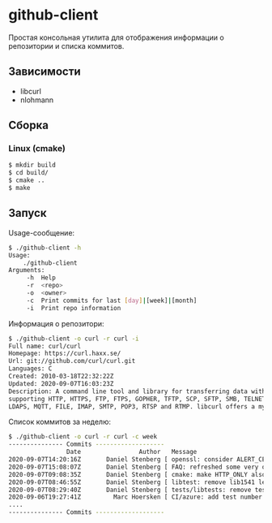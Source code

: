 # github-client

Простая консольная утилита для отображения информации о репозитории и списка коммитов.

## Зависимости

* libcurl
* nlohmann

## Сборка

### Linux (cmake)

```bash
$ mkdir build
$ cd build/
$ cmake ..
$ make
```

## Запуск

Usage-сообщение:

```bash
$ ./github-client -h
Usage:
	./github-client
Arguments:
	 -h  Help
	 -r  <repo>
	 -o  <owner>
	 -c  Print commits for last [day]|[week]|[month]
	 -i  Print repo information
```

Информация о репозитори:

```bash
$ ./github-client -o curl -r curl -i
Full name: curl/curl
Homepage: https://curl.haxx.se/
Url: git://github.com/curl/curl.git
Languages: C
Created: 2010-03-18T22:32:22Z
Updated: 2020-09-07T16:03:23Z
Description: A command line tool and library for transferring data with URL syntax, 
supporting HTTP, HTTPS, FTP, FTPS, GOPHER, TFTP, SCP, SFTP, SMB, TELNET, DICT, LDAP, 
LDAPS, MQTT, FILE, IMAP, SMTP, POP3, RTSP and RTMP. libcurl offers a myriad of powerful features
```

Список коммитов за неделю:

```bash
$ ./github-client -o curl -r curl -c week
--------------- Commits -------------------
                Date                Author   Message
2020-09-07T14:20:16Z       Daniel Stenberg [ openssl: consider ALERT_CERTIFICATE_EXPI ... ]
2020-09-07T15:08:07Z       Daniel Stenberg [ FAQ: refreshed some very old language ... ]
2020-09-07T09:08:35Z       Daniel Stenberg [ cmake: make HTTP_ONLY also disable MQTT ... ]
2020-09-07T08:46:55Z       Daniel Stenberg [ libtest: remove lib1541 leftoversCausese ... ]
2020-09-07T08:29:40Z       Daniel Stenberg [ tests/libtests: remove test 1900 and 203 ... ]
2020-09-06T19:27:41Z         Marc Hoersken [ CI/azure: add test number to title for d ... ]
....
--------------- Commits -------------------
```
